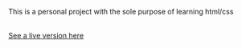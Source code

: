 <p>This is a personal project with the sole purpose of learning html/css</p>
<br>
<a href="https://ctrlaltsudo.github.io/waterlevel/">See a live version here</a>